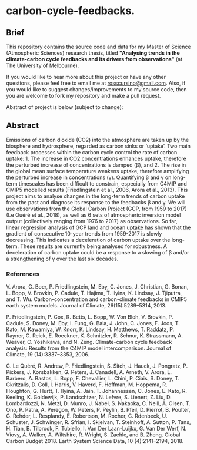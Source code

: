 # carbon-cycle-feedbacks.

## Brief

This repository contains the source code and data for my Master of Science (Atmospheric Sciences) research thesis, titled <b>"Analysing trends in the climate-carbon cycle feedbacks and its drivers from observations"</b> (at The University of Melbourne).

If you would like to hear more about this project or have any other questions, please feel free to email me at rosscursino@gmail.com. Also, if you would like to suggest changes/improvements to my source code, then you are welcome to fork my repository and make a pull request.

Abstract of project is below (subject to change):

## Abstract

Emissions of carbon dioxide (CO2) into the atmosphere are taken up by the biosphere and hydrosphere, regarded as carbon sinks or ‘uptake’. Two main feedback processes within the carbon cycle control the rate of carbon uptake: 1. The increase in CO2 concentrations enhances uptake, therefore the perturbed increase of concentrations is damped (β), and 2. The rise in the global mean surface temperature weakens uptake, therefore amplifying the perturbed increase in concentrations (γ). Quantifying β and γ on long-term timescales has been difficult to constrain, especially from C4MIP and CMIP5 modelled results (Friedlingstein et al., 2006, Arora et al., 2013). This project aims to analyse changes in the long-term trends of carbon uptake from the past and diagnose its response to the feedbacks β and γ. We will use observations from the Global Carbon Project (GCP, from 1959 to 2017) (Le Quéré et al., 2018), as well as 6 sets of atmospheric inversion model output (collectively ranging from 1976 to 2017) as observations. So far, linear regression analysis of GCP land and ocean uptake has shown that the gradient of consecutive 10-year trends from 1959-2017 is slowly decreasing. This indicates a deceleration of carbon uptake over the long-term. These results are currently being analysed for robustness. A deceleration of carbon uptake could be a response to a slowing of β and/or a strengthening of γ over the last six decades.

### References

V. Arora, G. Boer, P. Friedlingstein, M. Eby, C. Jones, J. Christian, G. Bonan, L. Bopp, V. Brovkin, P. Cadule, T. Hajima, T. Ilyina, K. Lindsay, J. Tjiputra, and T. Wu. Carbon-concentration and carbon-climate feedbacks in CMIP5 earth system models. Journal of Climate, 26(15):5289–5314, 2013.

P. Friedlingstein, P. Cox, R. Betts, L. Bopp, W. Von Bloh, V. Brovkin, P. Cadule, S. Doney, M. Eby, I. Fung, G. Bala, J. John, C. Jones, F. Joos, T. Kato, M. Kawamiya, W. Knorr, K. Lindsay, H. Matthews, T. Raddatz, P. Rayner, C. Reick, E. Roeckner, K. Schnitzler, R. Schnur, K. Strassmann, A. Weaver, C. Yoshikawa, and N. Zeng. Climate-carbon cycle feedback analysis: Results from the C4MIP model intercomparison. Journal of Climate, 19 (14):3337–3353, 2006.

C. Le Quéré, R. Andrew, P. Friedlingstein, S. Sitch, J. Hauck, J. Pongratz, P. Pickers, J. Korsbakken, G. Peters, J. Canadell, A. Arneth, V. Arora, L. Barbero, A. Bastos, L. Bopp, F. Chevallier, L. Chini, P. Ciais, S. Doney, T. Gkritzalis, D. Goll, I. Harris, V. Haverd, F. Hoffman, M. Hoppema, R. Houghton, G. Hurtt, T. Ilyina, A. Jain, T. Johannessen, C. Jones, E. Kato, R. Keeling, K. Goldewijk, P. Landschtzer, N. Lefvre, S. Lienert, Z. Liu, D. Lombardozzi, N. Metzl, D. Munro, J. Nabel, S. Nakaoka, C. Neill, A. Olsen, T. Ono, P. Patra, A. Peregon, W. Peters, P. Peylin, B. Pfeil, D. Pierrot, B. Poulter, G. Rehder, L. Resplandy, E. Robertson, M. Rocher, C. Rdenbeck, U. Schuster, J. Schwinger, R. Sfrian, I. Skjelvan, T. Steinhoff, A. Sutton, P. Tans, H. Tian, B. Tilbrook, F. Tubiello, I. Van Der Laan-Luijkx, G. Van Der Werf, N. Viovy, A. Walker, A. Wiltshire, R. Wright, S. Zaehle, and B. Zheng. Global Carbon Budget 2018. Earth System Science Data, 10 (4):2141–2194, 2018.


<!--
NOTES
data/ and output/ are ignored by git. To access these files in another local
repository, manually transfer the directories to it.
 -->
